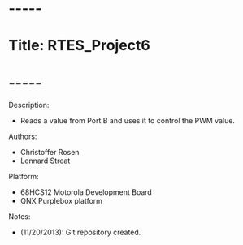 # ----- #
# Title: RTES_Project6
# ----- #

Description:
  - Reads a value from Port B and uses it to control the PWM value.

Authors: 
  - Christoffer Rosen
  - Lennard Streat
  
Platform:
  - 68HCS12 Motorola Development Board
  - QNX Purplebox platform

Notes:
  - (11/20/2013): Git repository created.
